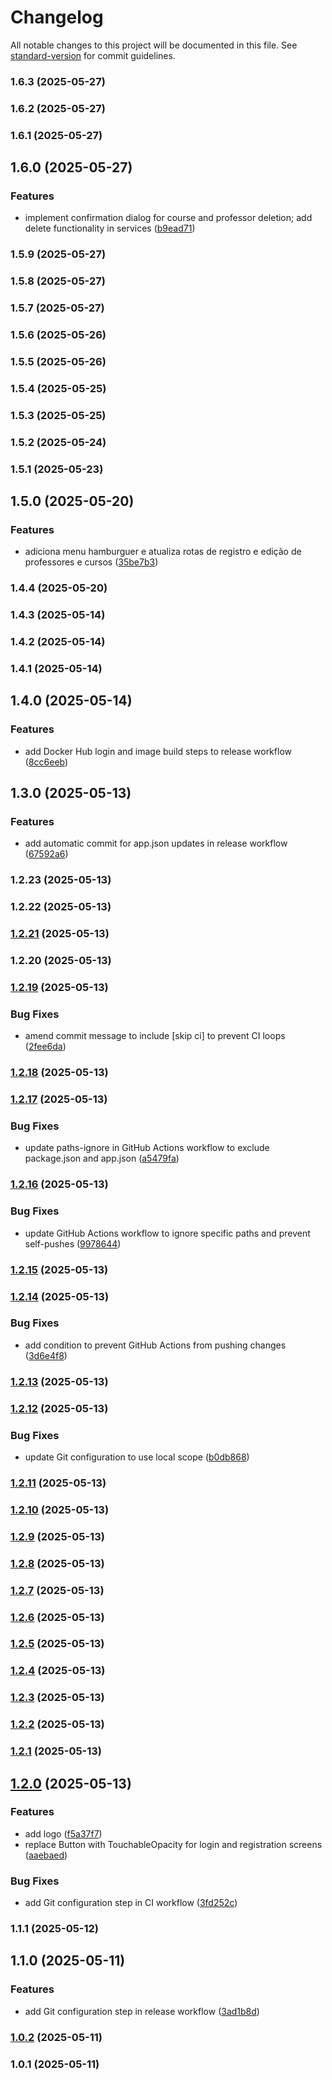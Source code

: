 # Changelog

All notable changes to this project will be documented in this file. See [standard-version](https://github.com/conventional-changelog/standard-version) for commit guidelines.

### 1.6.3 (2025-05-27)

### 1.6.2 (2025-05-27)

### 1.6.1 (2025-05-27)

## 1.6.0 (2025-05-27)


### Features

* implement confirmation dialog for course and professor deletion; add delete functionality in services ([b9ead71](https://github.com/proj-cadastro/projeto-cadastro-app/commit/b9ead71758f8bb72773bb423d58b14f0a26a893b))

### 1.5.9 (2025-05-27)

### 1.5.8 (2025-05-27)

### 1.5.7 (2025-05-27)

### 1.5.6 (2025-05-26)

### 1.5.5 (2025-05-26)

### 1.5.4 (2025-05-25)

### 1.5.3 (2025-05-25)

### 1.5.2 (2025-05-24)

### 1.5.1 (2025-05-23)

## 1.5.0 (2025-05-20)


### Features

* adiciona menu hamburguer e atualiza rotas de registro e edição de professores e cursos ([35be7b3](https://github.com/proj-cadastro/projeto-cadastro-app/commit/35be7b3278a588e5f44a27932ef666bfc697c0cc))

### 1.4.4 (2025-05-20)

### 1.4.3 (2025-05-14)

### 1.4.2 (2025-05-14)

### 1.4.1 (2025-05-14)

## 1.4.0 (2025-05-14)


### Features

* add Docker Hub login and image build steps to release workflow ([8cc6eeb](https://github.com/proj-cadastro/projeto-cadastro-app/commit/8cc6eeb5872b7717d9e4e500114d794f28f28ec5))

## 1.3.0 (2025-05-13)


### Features

* add automatic commit for app.json updates in release workflow ([67592a6](https://github.com/proj-cadastro/projeto-cadastro-app/commit/67592a68b35f7283331fb4083c6bb14ef8790ac1))

### 1.2.23 (2025-05-13)

### 1.2.22 (2025-05-13)

### [1.2.21](https://github.com/proj-cadastro/projeto-cadastro-app/compare/v1.2.20...v1.2.21) (2025-05-13)

### 1.2.20 (2025-05-13)

### [1.2.19](https://github.com/proj-cadastro/projeto-cadastro-app/compare/v1.2.18...v1.2.19) (2025-05-13)


### Bug Fixes

* amend commit message to include [skip ci] to prevent CI loops ([2fee6da](https://github.com/proj-cadastro/projeto-cadastro-app/commit/2fee6daa85df570be1aeed2b60540858dd493f8f))

### [1.2.18](https://github.com/proj-cadastro/projeto-cadastro-app/compare/v1.2.17...v1.2.18) (2025-05-13)

### [1.2.17](https://github.com/proj-cadastro/projeto-cadastro-app/compare/v1.2.16...v1.2.17) (2025-05-13)


### Bug Fixes

* update paths-ignore in GitHub Actions workflow to exclude package.json and app.json ([a5479fa](https://github.com/proj-cadastro/projeto-cadastro-app/commit/a5479faa2a1b4384bd9fe94826eb698d5097487f))

### [1.2.16](https://github.com/proj-cadastro/projeto-cadastro-app/compare/v1.2.15...v1.2.16) (2025-05-13)


### Bug Fixes

* update GitHub Actions workflow to ignore specific paths and prevent self-pushes ([9978644](https://github.com/proj-cadastro/projeto-cadastro-app/commit/997864407e2b9fe5776775b12decefd807aa29f9))

### [1.2.15](https://github.com/proj-cadastro/projeto-cadastro-app/compare/v1.2.14...v1.2.15) (2025-05-13)

### [1.2.14](https://github.com/proj-cadastro/projeto-cadastro-app/compare/v1.2.13...v1.2.14) (2025-05-13)


### Bug Fixes

* add condition to prevent GitHub Actions from pushing changes ([3d6e4f8](https://github.com/proj-cadastro/projeto-cadastro-app/commit/3d6e4f81ba39960118f7b476eb56fe676d282668))

### [1.2.13](https://github.com/proj-cadastro/projeto-cadastro-app/compare/v1.2.12...v1.2.13) (2025-05-13)

### [1.2.12](https://github.com/proj-cadastro/projeto-cadastro-app/compare/v1.2.11...v1.2.12) (2025-05-13)


### Bug Fixes

* update Git configuration to use local scope ([b0db868](https://github.com/proj-cadastro/projeto-cadastro-app/commit/b0db8687d66a9ab9a74e42195116a5b5f68cb8e4))

### [1.2.11](https://github.com/proj-cadastro/projeto-cadastro-app/compare/v1.2.10...v1.2.11) (2025-05-13)

### [1.2.10](https://github.com/proj-cadastro/projeto-cadastro-app/compare/v1.2.9...v1.2.10) (2025-05-13)

### [1.2.9](https://github.com/proj-cadastro/projeto-cadastro-app/compare/v1.2.8...v1.2.9) (2025-05-13)

### [1.2.8](https://github.com/proj-cadastro/projeto-cadastro-app/compare/v1.2.7...v1.2.8) (2025-05-13)

### [1.2.7](https://github.com/proj-cadastro/projeto-cadastro-app/compare/v1.2.6...v1.2.7) (2025-05-13)

### [1.2.6](https://github.com/proj-cadastro/projeto-cadastro-app/compare/v1.2.5...v1.2.6) (2025-05-13)

### [1.2.5](https://github.com/proj-cadastro/projeto-cadastro-app/compare/v1.2.4...v1.2.5) (2025-05-13)

### [1.2.4](https://github.com/proj-cadastro/projeto-cadastro-app/compare/v1.2.3...v1.2.4) (2025-05-13)

### [1.2.3](https://github.com/proj-cadastro/projeto-cadastro-app/compare/v1.2.2...v1.2.3) (2025-05-13)

### [1.2.2](https://github.com/proj-cadastro/projeto-cadastro-app/compare/v1.2.1...v1.2.2) (2025-05-13)

### [1.2.1](https://github.com/proj-cadastro/projeto-cadastro-app/compare/v1.2.0...v1.2.1) (2025-05-13)

## [1.2.0](https://github.com/proj-cadastro/projeto-cadastro-app/compare/v1.1.1...v1.2.0) (2025-05-13)


### Features

* add logo ([f5a37f7](https://github.com/proj-cadastro/projeto-cadastro-app/commit/f5a37f7eaf7b3ac6c62366077096b0b637f73572))
* replace Button with TouchableOpacity for login and registration screens ([aaebaed](https://github.com/proj-cadastro/projeto-cadastro-app/commit/aaebaed069a2e98a40efc139e3d0217e29dcffab))


### Bug Fixes

* add Git configuration step in CI workflow ([3fd252c](https://github.com/proj-cadastro/projeto-cadastro-app/commit/3fd252c63518e8604c294b8178db0838ea6352a6))

### 1.1.1 (2025-05-12)

## 1.1.0 (2025-05-11)


### Features

* add Git configuration step in release workflow ([3ad1b8d](https://github.com/proj-cadastro/projeto-cadastro-app/commit/3ad1b8d7988e10ef0e3558ab7480caea459a0265))

### [1.0.2](https://github.com/proj-cadastro/projeto-cadastro-app/compare/v1.0.1...v1.0.2) (2025-05-11)

### 1.0.1 (2025-05-11)
